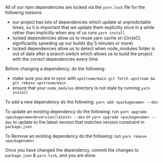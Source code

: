 All of our npm dependencies are locked via the `yarn.lock` file for the following reasons:

- our project has lots of dependencies which update at unpredictable times, so it is important that
  we update them explicitly once in a while rather than implicitly when any of us runs `yarn install`
- locked dependencies allow us to reuse yarn cache on CircleCI, significantly speeding up our builds
  (by 5 minutes or more)
- locked dependencies allow us to detect when node_modules folder is out of date after a branch switch
  which allows us to build the project with the correct dependencies every time

Before changing a dependency, do the following:

- make sure you are in sync with `upstream/main`: `git fetch upstream && git rebase upstream/main`
- ensure that your `node_modules` directory is not stale by running `yarn install`


To add a new dependency do the following: `yarn add <packagename> --dev`

To update an existing dependency do the following: run `yarn upgrade <packagename>@<version|latest> --dev`
or `yarn upgrade <packagename> --dev` to update to the latest version that matches version constraint
in `package.json`

To Remove an existing dependency do the following: run `yarn remove <packagename>`


Once you have changed the dependency, commit the changes to `package.json` & `yarn.lock`, and you are done.
